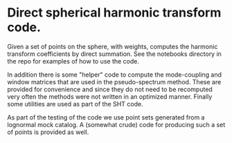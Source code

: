 # Direct spherical harmonic transform code.

Given a set of points on the sphere, with weights, computes the harmonic
transform coefficients by direct summation.  See the notebooks directory
in the repo for examples of how to use the code.

In addition there is some "helper" code to compute the mode-coupling
and window matrices that are used in the pseudo-spectrum method.  These
are provided for convenience and since they do not need to be recomputed
very often the methods were not written in an optimized manner.  Finally
some utilities are used as part of the SHT code.

As part of the testing of the code we use point sets generated from a
lognormal mock catalog.  A (somewhat crude) code for producing such a
set of points is provided as well.

